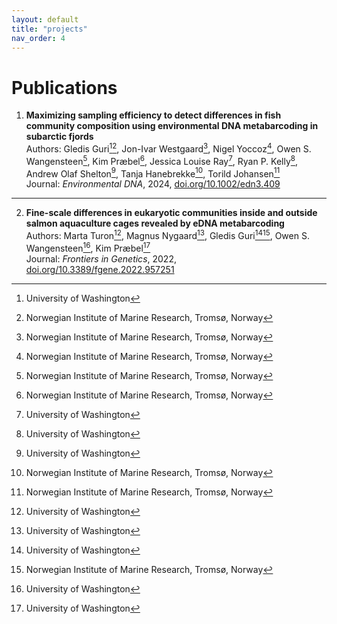 ```yaml
---
layout: default
title: "projects"
nav_order: 4
---
```


# Publications

1. **Maximizing sampling efficiency to detect differences in fish community composition using environmental DNA metabarcoding in subarctic fjords**  
   Authors: Gledis Guri[^1][^2], Jon-Ivar Westgaard[^2], Nigel Yoccoz[^2], Owen S. Wangensteen[^2], Kim Præbel[^2], Jessica Louise Ray[^1], Ryan P. Kelly[^1], Andrew Olaf Shelton[^1], Tanja Hanebrekke[^2], Torild Johansen[^2]  
   Journal: *Environmental DNA*, 2024, [doi.org/10.1002/edn3.409](https://onlinelibrary.wiley.com/doi/full/10.1002/edn3.409)

[^1]: University of Washington  
[^2]: Norwegian Institute of Marine Research, Tromsø, Norway

---

2. **Fine-scale differences in eukaryotic communities inside and outside salmon aquaculture cages revealed by eDNA metabarcoding**  
   Authors: Marta Turon[^1], Magnus Nygaard[^1], Gledis Guri[^1][^2], Owen S. Wangensteen[^1], Kim Præbel[^1]  
   Journal: *Frontiers in Genetics*, 2022, [doi.org/10.3389/fgene.2022.957251](https://www.frontiersin.org/journals/genetics/articles/10.3389/fgene.2022.957251/full)

[^1]: Norwegian College of Fishery Science, UiT The Arctic University of Norway, Tromsø, Norway  
[^2]: Norwegian Institute of Marine Research, Tromsø, Norway